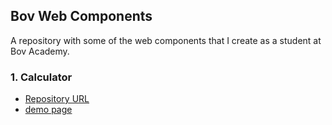 ## Bov Web Components

A repository with some of the web components that I create as a student at Bov Academy.

### 1. Calculator

* [Repository URL](https://github.com/JWLee89/bov-web-components/tree/master/bov-css-project-1-calculator)
* [demo page](https://jwlee89.github.io/bov-web-components/bov-css-project-1-calculator/)
